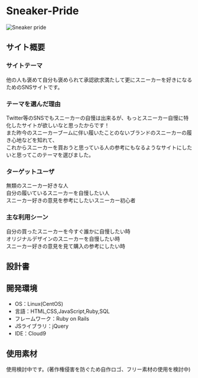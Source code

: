 # Sneaker-Pride
![Sneaker pride](https://github.com/IgenInamoto/PF_Sneaker-pride/assets/129597502/65800761-4763-4fc3-bb3f-cb41dc9dcb60)

## サイト概要

### サイトテーマ
他の人も褒めて自分も褒められて承認欲求満たして更にスニーカーを好きになるためのSNSサイトです。

### テーマを選んだ理由
Twitter等のSNSでもスニーカーの自慢は出来るが、もっとスニーカー自慢に特化したサイトが欲しいなと思ったからです！<br>
また昨今のスニーカーブームに伴い履いたことのないブランドのスニーカーの履き心地などを知れて、<br>
これからスニーカーを買おうと思っている人の参考にもなるようなサイトにしたいと思ってこのテーマを選びました。

### ターゲットユーザ
無類のスニーカー好きな人<br>
自分の履いているスニーカーを自慢したい人<br>
スニーカー好きの意見を参考にしたいスニーカー初心者

### 主な利用シーン
自分の買ったスニーカーを今すぐ誰かに自慢したい時<br>
オリジナルデザインのスニーカーを自慢したい時<br>
スニーカー好きの意見を見て購入の参考にしたい時

## 設計書


## 開発環境
- OS：Linux(CentOS)
- 言語：HTML,CSS,JavaScript,Ruby,SQL
- フレームワーク：Ruby on Rails
- JSライブラリ：jQuery
- IDE：Cloud9

## 使用素材
使用検討中です。(著作権侵害を防ぐため自作ロゴ、フリー素材の使用を検討中)
